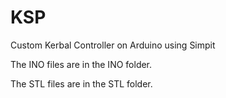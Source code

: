 # KSP
Custom Kerbal Controller on Arduino using Simpit

The INO files are in the INO folder.

The STL files are in the STL folder.
